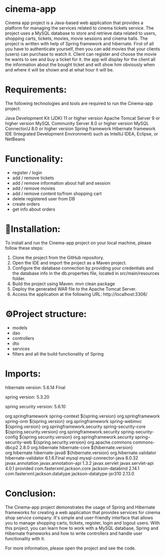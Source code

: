 # cinema-app
Cinema app project is a Java-based web application that provides a platform for managing the services related to cinema tickets service.
The project uses a MySQL database to store and retrieve data related to users, shopping carts, tickets, movies, movie sessions and cinema halls.
The project is written with help of Spring framework and hibernate.
First of all you have to authenticate yourself,
then you can add movies that your clients (users) can purchase to watch it. 
Client can register and choose the movie he wants to see and buy a ticket for it.
the app will display for the client all the information about the bought ticket
and will show him obviously when and where it will be shown and at what hour it will be.

# Requirements:

The following technologies and tools are required to run the Cinema-app project:

Java Development Kit (JDK) 11 or higher version
Apache Tomcat Server 9 or higher version
MySQL Community Server 8.0 or higher version
MySQL Connector/J 8.0 or higher version
Spring framework
Hibernate framework
IDE (Integrated Development Environment) such as IntelliJ IDEA, Eclipse, or NetBeans

# Functionality:
- register / login
- add / remove tickets
- add / remove information about hall and session
- add / remove movies
- add / remove content to/from shopping cart
- delete registered user from DB
- create orders
- get info about orders

# 👀Installation:
To install and run the Cinema-app project on your local machine, please follow these steps:
1. Clone the project from the GitHub repository.
2. Open the IDE and import the project as a Maven project.
3. Configure the database connection by providing your credentials and the database info in the db.properties file, located in src/main/resources folder.
4. Build the project using Maven. mvn clean package
5. Deploy the generated WAR file to the Apache Tomcat Server.
6. Access the application at the following URL: http://localhost:3306/

# ⚙️Project structure:
- models
- dao
- controllers
- dto
- services
- filters and all the build functionality of Spring

# Imports:
hibernate version: 5.6.14 Final

spring version: 5.3.20

spring security version: 5.6.10

<dependencies>
        <dependency>
            <groupId>org.springframework</groupId>
            <artifactId>spring-context</artifactId>
            <version>${spring.version}</version>
        </dependency>
        <dependency>
            <groupId>org.springframework</groupId>
            <artifactId>spring-orm</artifactId>
            <version>${spring.version}</version>
        </dependency>
        <dependency>
            <groupId>org.springframework</groupId>
            <artifactId>spring-webmvc</artifactId>
            <version>${spring.version}</version>
        </dependency>
        <dependency>
            <groupId>org.springframework.security</groupId>
            <artifactId>spring-security-core</artifactId>
            <version>${spring.security.version}</version>
        </dependency>
        <dependency>
            <groupId>org.springframework.security</groupId>
            <artifactId>spring-security-config</artifactId>
            <version>${spring.security.version}</version>
        </dependency>
        <dependency>
            <groupId>org.springframework.security</groupId>
            <artifactId>spring-security-web</artifactId>
            <version>${spring.security.version}</version>
        </dependency>
        <dependency>
            <groupId>org.apache.commons</groupId>
            <artifactId>commons-dbcp2</artifactId>
            <version>2.8.0</version>
        </dependency>
        <dependency>
            <groupId>org.hibernate</groupId>
            <artifactId>hibernate-core</artifactId>
            <version>${hibernate.version}</version>
        </dependency>
        <dependency>
            <groupId>org.hibernate</groupId>
            <artifactId>hibernate-java8</artifactId>
            <version>${hibernate.version}</version>
        </dependency>
        <dependency>
            <groupId>org.hibernate.validator</groupId>
            <artifactId>hibernate-validator</artifactId>
            <version>6.1.6.Final</version>
        </dependency>
        <dependency>
            <groupId>mysql</groupId>
            <artifactId>mysql-connector-java</artifactId>
            <version>8.0.32</version>
        </dependency>
        <dependency>
            <groupId>javax.annotation</groupId>
            <artifactId>javax.annotation-api</artifactId>
            <version>1.3.2</version>
        </dependency>
        <dependency>
            <groupId>javax.servlet</groupId>
            <artifactId>javax.servlet-api</artifactId>
            <version>4.0.1</version>
            <scope>provided</scope>
        </dependency>
        <dependency>
            <groupId>com.fasterxml.jackson.core</groupId>
            <artifactId>jackson-databind</artifactId>
            <version>2.14.1</version>
        </dependency>
        <dependency>
            <groupId>com.fasterxml.jackson.datatype</groupId>
            <artifactId>jackson-datatype-jsr310</artifactId>
            <version>2.13.0</version>
        </dependency>
    </dependencies>

# Conclusion:
The Cinema-app project demonstrates the usage of Spring and Hibernate frameworks
for creating a web application that provides services for cinema shop service company.
It's simple and user-friendly interface that allows you to manage shopping carts, tickets, register, login and logout users.
With this project, you can learn how to work with a MySQL database, Spring and Hibernate frameworks and how to write controllers and handle user functionality with it.

For more information, please open the project and see the code.



